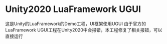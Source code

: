 # Unity2020 LuaFramework UGUI
这是Unity的LuaFramework的Demo工程，UI框架使用UGUI
由于官方的LuaFramework UGUI工程在Unity2020中会报错，本工程修复了相关报错，可以直接运行
